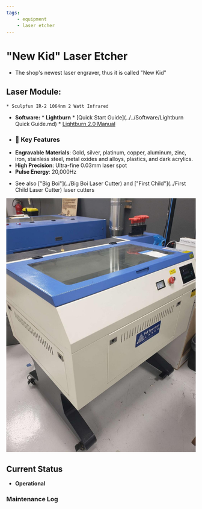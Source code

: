 ```yaml
---
tags:
    - equipment
    - laser etcher
---
```

# "New Kid"  Laser Etcher

* The shop's newest laser engraver, thus it is called "New Kid"
## Laser Module:
    * Sculpfun IR-2 1064nm 2 Watt Infrared
* **Software:**
       * **Lightburn**
          * [Quick Start Guide](../../Software/Lightburn Quick Guide.md)
          * [Lightburn 2.0 Manual](https://lightburnsoftware.github.io/DocsResources/PDF/LB/LightBurn2.0.pdf)
  
* ### 🔧 Key Features

- **Engravable Materials**: Gold, silver, platinum, copper, aluminum, zinc, iron, stainless steel, metal oxides and alloys, plastics, and dark acrylics.
- **High Precision**: Ultra-fine 0.03mm laser spot  
- **Pulse Energy**: 20,000Hz


* See also ["Big Boi"](../Big Boi Laser Cutter) and ["First Child"](../First Child Laser Cutter) laser cutters

![ ](../images/lasercutters/new.kid.far.jpg)

## Current Status

- **Operational**
  
### Maintenance Log
